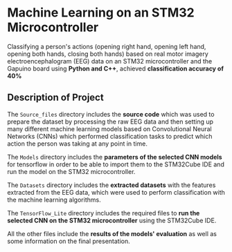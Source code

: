 # Machine Learning on an STM32 Microcontroller
Classifying a person's actions (opening right hand, opening left hand, opening both hands, closing both hands) based on real motor imagery electroencephalogram (EEG) data on an STM32 microcontroller and the Gapuino board using **Python and C++**, achieved **classification accuracy of 40%**

## Description of Project
The `Source_files` directory includes the **source code** which was used to prepare the dataset by processing the raw EEG data and then setting up many different machine learning models based on Convolutional Neural Networks (CNNs) which performed classification tasks to predict which action the person was taking at any point in time.

The `Models` directory includes the **parameters of the selected CNN models** for tensorflow in order to be able to import them to the STM32Cube IDE and run the model on the STM32 microcontroller.

The `Datasets` directory includes the **extracted datasets** with the features extracted from the EEG data, which were used to perform classification with the machine learning algorithms.

The `TensorFlow_Lite` directory includes the required files to **run the selected CNN on the STM32 microcontroller** using the STM32Cube IDE.

All the other files include the **results of the models' evaluation** as well as some information on the final presentation.

